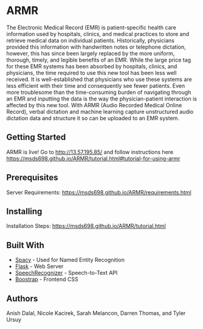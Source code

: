 # ARMR

The Electronic Medical Record (EMR) is patient-specific health care information used by hospitals, clinics, and medical practices to store and retrieve medical data on individual patients.  Historically, physicians provided this information with handwritten notes or telephone dictation, however, this has since been largely replaced by the more uniform, thorough, timely, and legible benefits of an EMR. While the large price tag for these EMR systems has been absorbed by hospitals, clinics, and physicians, the time required to use this new tool has been less well received. It is well-established that physicians who use these systems are less efficient with their time and consequently see fewer patients. Even more troublesome than the time-consuming burden of navigating through an EMR and inputting the data is the way the physician-patient interaction is affected by this new tool. With ARMR (Audio Recorded Medical Online Record), verbal dictation and machine learning capture unstructured audio dictation data and structure it so can be uploaded to an EMR system.

## Getting Started

ARMR is live! Go to http://13.57.195.85/ and follow instructions here https://msds698.github.io/ARMR/tutorial.html#tutorial-for-using-armr

## Prerequisites

Server Requirements: https://msds698.github.io/ARMR/requirements.html


## Installing

Installation Steps: https://msds698.github.io/ARMR/tutorial.html


## Built With

* [Spacy](https://spacy.io/) - Used for Named Entity Recognition
* [Flask](http://flask.pocoo.org/) - Web Server
* [SpeechRecognizer](https://pypi.org/project/SpeechRecognition/) - Speech-to-Text API
* [Boostrap](https://getbootstrap.com/) - Frontend CSS

## Authors

Anish Dalal, Nicole Kacirek, Sarah Melancon, Darren Thomas, and Tyler Ursuy
